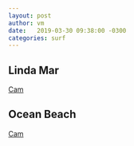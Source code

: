 ```yaml
---
layout: post
author: vm 
date:   2019-03-30 09:38:00 -0300
categories: surf 
---
```


<script type="text/javascript">
    window.onload = function() {
      var a = document.getElementById("linda");
      a.onclick = function() {
        console.log("test!");
        cameraCurrentTimeReset=3000000000000001;
      }
    }
    window.onload = function() {
      var a = document.getElementById("ob");
      a.onclick = function() {
        cameraCurrentTimeReset=3000000000000001;
      }
    }
</script>

## Linda Mar
<a id="linda" href="http://e.cdn-surfline.com/syndication/embed/v1/player.html?id=5013">Cam</a>
<!--<iframe width="960" height="540" src="http://e.cdn-surfline.com/syndication/embed/v1/player.html?id=5013" frameborder="0" scrolling="no" allowfullscreen></iframe>
-->

## Ocean Beach 
<a id="ob" href="http://e.cdn-surfline.com/syndication/embed/v1/player.html?id=4128">Cam</a>
<!--<iframe width="960" height="540" src="http://e.cdn-surfline.com/syndication/embed/v1/player.html?id=4128" frameborder="0" scrolling="no" allowfullscreen></iframe>
-->


